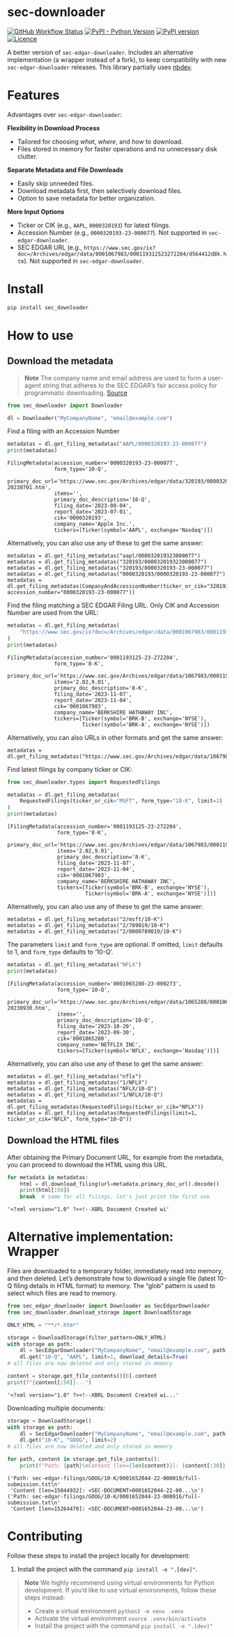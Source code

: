 # sec-downloader

<!-- WARNING: THIS FILE WAS AUTOGENERATED! DO NOT EDIT! -->

<a href="https://github.com/elijas/sec-downloader/actions/workflows/test.yaml"><img alt="GitHub Workflow Status" src="https://img.shields.io/github/actions/workflow/status/elijas/sec-downloader/test.yaml?label=build"></a>
<a href="https://pypi.org/project/sec-downloader/"><img alt="PyPI - Python Version" src="https://img.shields.io/pypi/pyversions/sec-downloader"></a>
<a href="https://badge.fury.io/py/sec-downloader"><img src="https://badge.fury.io/py/sec-downloader.svg" alt="PyPI version" /></a>
<a href="LICENSE"><img src="https://img.shields.io/github/license/elijas/sec-downloader.svg" alt="Licence"></a>

A better version of `sec-edgar-downloader`. Includes an alternative
implementation (a wrapper instead of a fork), to keep compatibility with
new `sec-edgar-downloader` releases. This library partially uses
[nbdev](https://nbdev.fast.ai/).

# Features

Advantages over `sec-edgar-downloader`:

**Flexibility in Download Process**

- Tailored for choosing *what*, *where*, and *how* to download.
- Files stored in memory for faster operations and no unnecessary disk
  clutter.

**Separate Metadata and File Downloads**

- Easily skip unneeded files.
- Download metadata first, then selectively download files.
- Option to save metadata for better organization.

**More Input Options**

- Ticker or CIK (e.g., `AAPL`, `0000320193`) for latest filings.
- Accession Number (e.g., `0000320193-23-000077`). Not supported in
  `sec-edgar-downloader`.
- SEC EDGAR URL (e.g.,
  `https://www.sec.gov/ix?doc=/Archives/edgar/data/0001067983/000119312523272204/d564412d8k.htm`).
  Not supported in `sec-edgar-downloader`.

# Install

``` sh
pip install sec_downloader
```

# How to use

## Download the metadata

> **Note** The company name and email address are used to form a
> user-agent string that adheres to the SEC EDGAR’s fair access policy
> for programmatic downloading.
> [Source](https://www.sec.gov/os/webmaster-faq#code-support)

``` python
from sec_downloader import Downloader

dl = Downloader("MyCompanyName", "email@example.com")
```

Find a filing with an Accession Number

``` python
metadatas = dl.get_filing_metadatas("AAPL/0000320193-23-000077")
print(metadatas)
```

    FilingMetadata(accession_number='0000320193-23-000077',
                   form_type='10-Q',
                   primary_doc_url='https://www.sec.gov/Archives/edgar/data/320193/000032019323000077/aapl-20230701.htm',
                   items='',
                   primary_doc_description='10-Q',
                   filing_date='2023-08-04',
                   report_date='2023-07-01',
                   cik='0000320193',
                   company_name='Apple Inc.',
                   tickers=[Ticker(symbol='AAPL', exchange='Nasdaq')])

Alternatively, you can also use any of these to get the same answer:

    metadatas = dl.get_filing_metadatas("aapl/000032019323000077")
    metadatas = dl.get_filing_metadatas("320193/000032019323000077")
    metadatas = dl.get_filing_metadatas("320193/0000320193-23-000077")
    metadatas = dl.get_filing_metadatas("0000320193/0000320193-23-000077")
    metadatas = dl.get_filing_metadatas(CompanyAndAccessionNumber(ticker_or_cik="320193", accession_number="0000320193-23-000077"))

Find the filing matching a SEC EDGAR Filing URL. Only CIK and Accession
Number are used from the URL:

``` python
metadatas = dl.get_filing_metadatas(
    "https://www.sec.gov/ix?doc=/Archives/edgar/data/0001067983/000119312523272204/d564412d8k.htm"
)
print(metadatas)
```

    FilingMetadata(accession_number='0001193125-23-272204',
                   form_type='8-K',
                   primary_doc_url='https://www.sec.gov/Archives/edgar/data/1067983/000119312523272204/d564412d8k.htm',
                   items='2.02,9.01',
                   primary_doc_description='8-K',
                   filing_date='2023-11-07',
                   report_date='2023-11-04',
                   cik='0001067983',
                   company_name='BERKSHIRE HATHAWAY INC',
                   tickers=[Ticker(symbol='BRK-B', exchange='NYSE'),
                            Ticker(symbol='BRK-A', exchange='NYSE')])

Alternatively, you can also URLs in other formats and get the same
answer:

    metadatas = dl.get_filing_metadatas("https://www.sec.gov/Archives/edgar/data/1067983/000119312523272204/d564412d8k.htm")

Find latest filings by company ticker or CIK:

``` python
from sec_downloader.types import RequestedFilings

metadatas = dl.get_filing_metadatas(
    RequestedFilings(ticker_or_cik="MSFT", form_type="10-K", limit=2)
)
print(metadatas)
```

    [FilingMetadata(accession_number='0001193125-23-272204',
                    form_type='8-K',
                    primary_doc_url='https://www.sec.gov/Archives/edgar/data/1067983/000119312523272204/d564412d8k.htm',
                    items='2.02,9.01',
                    primary_doc_description='8-K',
                    filing_date='2023-11-07',
                    report_date='2023-11-04',
                    cik='0001067983',
                    company_name='BERKSHIRE HATHAWAY INC',
                    tickers=[Ticker(symbol='BRK-B', exchange='NYSE'),
                             Ticker(symbol='BRK-A', exchange='NYSE')])]

Alternatively, you can also use any of these to get the same answer:

    metadatas = dl.get_filing_metadatas("2/msft/10-K")
    metadatas = dl.get_filing_metadatas("2/789019/10-K")
    metadatas = dl.get_filing_metadatas("2/0000789019/10-K")

The parameters `limit` and `form_type` are optional. If omitted, `limit`
defaults to 1, and `form_type` defaults to ‘10-Q’.

``` python
metadatas = dl.get_filing_metadatas("NFLX")
print(metadatas)
```

    [FilingMetadata(accession_number='0001065280-23-000273',
                    form_type='10-Q',
                    primary_doc_url='https://www.sec.gov/Archives/edgar/data/1065280/000106528023000273/nflx-20230930.htm',
                    items='',
                    primary_doc_description='10-Q',
                    filing_date='2023-10-20',
                    report_date='2023-09-30',
                    cik='0001065280',
                    company_name='NETFLIX INC',
                    tickers=[Ticker(symbol='NFLX', exchange='Nasdaq')])]

Alternatively, you can also use any of these to get the same answer:

    metadatas = dl.get_filing_metadatas("nflx")
    metadatas = dl.get_filing_metadatas("1/NFLX")
    metadatas = dl.get_filing_metadatas("NFLX/10-Q")
    metadatas = dl.get_filing_metadatas("1/NFLX/10-Q")
    metadatas = dl.get_filing_metadatas(RequestedFilings(ticker_or_cik="NFLX"))
    metadatas = dl.get_filing_metadatas(RequestedFilings(limit=1, ticker_or_cik="NFLX", form_type="10-Q"))

## Download the HTML files

After obtaining the Primary Document URL, for example from the metadata,
you can proceed to download the HTML using this URL.

``` python
for metadata in metadatas:
    html = dl.download_filing(url=metadata.primary_doc_url).decode()
    print(html[:50])
    break  # same for all filings, let's just print the first one
```

    '<?xml version="1.0" ?><!--XBRL Document Created wi'

# Alternative implementation: Wrapper

Files are downloaded to a temporary folder, immediately read into
memory, and then deleted. Let’s demonstrate how to download a single
file (latest 10-Q filing details in HTML format) to memory. The “glob”
pattern is used to select which files are read to memory.

``` python
from sec_edgar_downloader import Downloader as SecEdgarDownloader
from sec_downloader.download_storage import DownloadStorage

ONLY_HTML = "**/*.htm*"

storage = DownloadStorage(filter_pattern=ONLY_HTML)
with storage as path:
    dl = SecEdgarDownloader("MyCompanyName", "email@example.com", path)
    dl.get("10-Q", "AAPL", limit=1, download_details=True)
# all files are now deleted and only stored in memory

content = storage.get_file_contents()[0].content
print(f"{content[:50]}...")
```

    '<?xml version="1.0" ?><!--XBRL Document Created wi...'

Downloading multiple documents:

``` python
storage = DownloadStorage()
with storage as path:
    dl = SecEdgarDownloader("MyCompanyName", "email@example.com", path)
    dl.get("10-K", "GOOG", limit=2)
# all files are now deleted and only stored in memory

for path, content in storage.get_file_contents():
    print(f"Path: {path}\nContent [len={len(content)}]: {content[:30]}...\n")
```

    ('Path: sec-edgar-filings/GOOG/10-K/0001652044-22-000019/full-submission.txt\n'
     'Content [len=15044932]: <SEC-DOCUMENT>0001652044-22-00...\n')
    ('Path: sec-edgar-filings/GOOG/10-K/0001652044-23-000016/full-submission.txt\n'
     'Content [len=15264470]: <SEC-DOCUMENT>0001652044-23-00...\n')

# Contributing

Follow these steps to install the project locally for development:

1.  Install the project with the command `pip install -e ".[dev]"`.

> **Note** We highly recommend using virtual environments for Python
> development. If you’d like to use virtual environments, follow these
> steps instead:
>
> - Create a virtual environment `python3 -m venv .venv`
> - Activate the virtual environment `source .venv/bin/activate`
> - Install the project with the command `pip install -e ".[dev]"`
